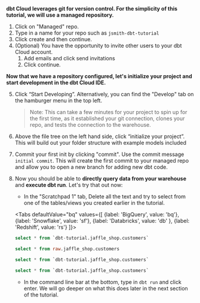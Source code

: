 **dbt Cloud leverages git for version control. For the simplicity of this tutorial, we will use a managed repository.**

<Lightbox src="/img/bigquery/set-up-repository.png" title="dbt Cloud - Set Up Repository" />

1. Click on "Managed" repo.
2. Type in a name for your repo such as `jsmith-dbt-tutorial`
3. Click create and then continue.
4. (Optional) You have the opportunity to invite other users to your dbt Cloud account. 
    1. Add emails and click send invitations
    2. Click continue.

**Now that we have a repository configured, let's initialize your project and start development in the dbt Cloud IDE.**

5. Click “Start Developing”.  Alternatively, you can find the "Develop" tab on the hamburger menu in the top left.
    > Note: This can take a few minutes for your project to spin up for the first time, as it established your git connection, clones your repo, and tests the connection to the warehouse.

6. Above the file tree on the left hand side, click “initialize your project”.  This will build out your folder structure with example models included

7. Commit your first init by clicking "commit".  Use the commit message `initial commit`.  This will create the first commit to your managed repo and allow you to open a new branch for adding new dbt code.

8. Now you should be able to **directly query data from your warehouse** and **execute dbt run**.  Let's try that out now:

    - In the "Scratchpad 1" tab, Delete all the text and try to select from one of the tables/views you created earlier in the tutorial.

    <Tabs
    defaultValue="bq"
    values={[
        {label: 'BigQuery', value: 'bq'},
        {label: 'Snowflake', value: 'sf'},
        {label: 'Databricks', value: 'db' },
        {label: 'Redshift', value: 'rs'}
    ]}>

    <TabItem value="bq">

    ```sql
    select * from `dbt-tutorial.jaffle_shop.customers`
    ```

    </TabItem>

    <TabItem value="sf">

    ```sql
    select * from raw.jaffle_shop.customers
    ```

    </TabItem>

    <TabItem value="db">

    ```sql
    select * from `dbt-tutorial.jaffle_shop.customers`
    ```

    </TabItem>

    <TabItem value="rs">

    ```sql
    select * from `dbt-tutorial.jaffle_shop.customers`
    ```

    </TabItem>
    </Tabs>

    - In the command line bar at the bottom, type in `dbt run` and click enter.  We will go deeper on what this does later in the next section of the tutorial.
